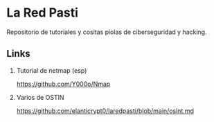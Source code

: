 # La Red Pasti

Repositorio de tutoriales y cositas piolas de ciberseguridad y hacking.

## Links

1. Tutorial de netmap (esp)

    https://github.com/Y000o/Nmap

2. Varios de OSTIN

    https://github.com/elanticrypt0/laredpasti/blob/main/osint.md








